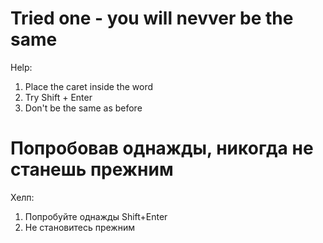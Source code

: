 Tried one - you will nevver be the same
=========================
Help:<br/>
1. Place the caret inside the word<br/>
2. Try Shift + Enter<br/>
3. Don't be the same as before<br/>

Попробовав однажды, никогда не станешь прежним
=========================
Хелп:<br/>
1. Попробуйте однажды Shift+Enter<br/>
2. Не становитесь прежним
